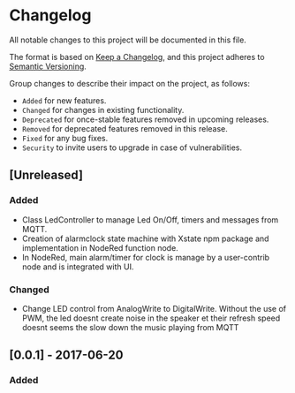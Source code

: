 # Changelog
All notable changes to this project will be documented in this file.

The format is based on [Keep a Changelog](https://keepachangelog.com/en/1.0.0/),
and this project adheres to [Semantic Versioning](https://semver.org/spec/v2.0.0.html).

Group changes to describe their impact on the project, as follows:
- `Added` for new features.
- `Changed` for changes in existing functionality.
- `Deprecated` for once-stable features removed in upcoming releases.
- `Removed` for deprecated features removed in this release.
- `Fixed` for any bug fixes.
- `Security` to invite users to upgrade in case of vulnerabilities.

## [Unreleased]
### Added
- Class LedController to manage Led On/Off, timers and messages from MQTT.
- Creation of alarmclock state machine with Xstate npm package and implementation in NodeRed function node.
- In NodeRed, main alarm/timer for clock is manage by a user-contrib node and is integrated with UI.

### Changed
- Change LED control from AnalogWrite to DigitalWrite. Without the use of PWM, the led doesnt create noise in the speaker et their refresh speed doesnt seems the slow down the music playing from MQTT


## [0.0.1] - 2017-06-20
<!-- Edit first release and release date -->
### Added